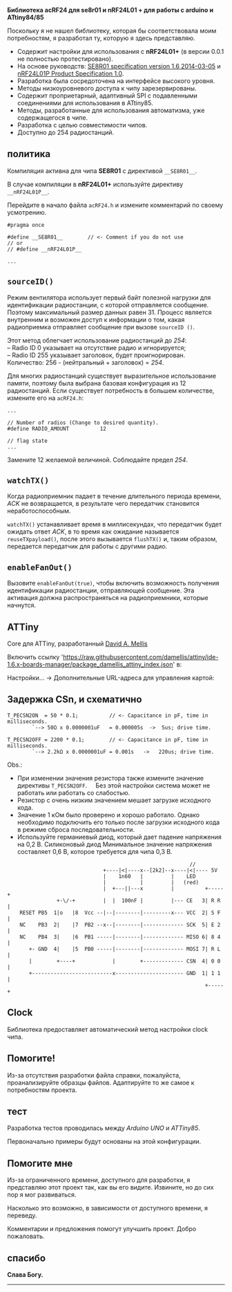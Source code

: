 **Библиотека acRF24 для se8r01 и nRF24L01 + для работы с arduino и ATtiny84/85**

Поскольку я не нашел библиотеку, которая бы соответствовала моим потребностям, я разработал ту, которую я здесь представляю.
* Содержит настройки для использования с **nRF24L01+** (в версии 0.0.1 не полностью протестировано).
* На основе руководств:
[SE8R01 specification version 1.6 2014-03-05](http://community.atmel.com/sites/default/files/forum_attachments/SE8R01_DataSheet_v1%20-%20副本.pdf)
 и [nRF24L01P Product Specification 1.0](https://www.nordicsemi.com/eng/content/download/2726/34069/file/nRF24L01P_Product_Specification_1_0.pdf).
* Разработка была сосредоточена на интерфейсе высокого уровня.
* Методы низкоуровневого доступа к чипу зарезервированы.
* Содержит проприетарный, адаптивный SPI с подавленными соединениями для использования в ATtiny85.
* Методы, разработанные для использования автоматизма, уже содержащегося в чипе.
* Разработка с целью совместимости чипов.
* Доступно до 254 радиостанций.

политика
------------
  Компиляция активна для чипа **SE8R01** с директивой `__SE8R01__`.
  
  В случае компиляции в **nRF24L01+** используйте директиву `__nRF24L01P__`.

  Перейдите в начало файла `acRF24.h` и измените комментарий по своему усмотрению.

```
#pragma once

#define __SE8R01__        // <- Comment if you do not use
// or
// #define __nRF24L01P__

...
```


`sourceID()`
------------
  Режим вентилятора использует первый байт полезной нагрузки для идентификации радиостанции, с которой отправляется сообщение. Поэтому максимальный размер данных равен 31. Процесс является внутренним и возможен доступ к информации о том, какая радиоприемка отправляет сообщение при вызове `sourceID ()`.
  
  Этот метод облегчает использование радиостанций до *254*:    
  – Radio ID 0 указывает на отсутствие радио и игнорируется;    
  – Radio ID 255 указывает заголовок, будет проигнорирован.    
  Количество: 256 - (нейтральный + заголовок) = *254*.
  
  Для многих радиостанций существует выразительное использование памяти, поэтому была выбрана базовая конфигурация из 12 радиостанций. Если существует потребность в большем количестве, измените его на `acRF24.h`:

```
...

// Number of radios (Change to desired quantity).
#define RADIO_AMOUNT          12

// flag state
...
```

  Замените 12 желаемой величиной. Соблюдайте предел *254*.


`watchTX()`
------------
  Когда радиоприемник падает в течение длительного периода времени, *ACK* не возвращается, в результате чего передатчик становится неработоспособным.

  `watchTX()` устанавливает время в миллисекундах, что передатчик будет ожидать ответ *ACK*, в то время как ожидание называется `reuseTXpayload()`, после этого вызывается `flushTX()` и, таким образом, передается передатчик для работы с другими радио.


`enableFanOut()`
------------
  Вызовите `enableFanOut(true)`, чтобы включить возможность получения идентификации радиостанции, отправляющей сообщение. Эта активация должна распространяться на радиоприемники, которые начнутся.


ATTiny
------------
  Core для ATTiny, разработанный [David A. Mellis](https://github.com/damellis/attiny)

  Включить ссылку 'https://raw.githubusercontent.com/damellis/attiny/ide-1.6.x-boards-manager/package_damellis_attiny_index.json' в: 

  Настройки... -> Дополнительные URL-адреса для управления картой:

Задержка CSn, и схематично
------------
```  
T_PECSN2ON  = 50 * 0.1;          // <- Capacitance in pF, time in milliseconds.
        `--> 50Ω x 0.0000001uF   = 0.000005s  ->  5us; drive time.

T_PECSN2OFF = 2200 * 0.1;        // <- Capacitance in pF, time in milliseconds.
        `--> 2.2kΩ x 0.0000001uF = 0.001s   ->   220us; drive time.
```
  Obs.:
  * При изменении значения резистора также измените значение директивы `T_PECSN2OFF`.
    Без этой настройки система может не работать или работать со слабостью.
  * Резистор с очень низким значением мешает загрузке исходного кода.
  * Значение 1 кОм было проверено и хорошо работало. Однако необходимо подключить его только после загрузки исходного кода в режиме сброса последовательности.
  * Используйте германиевый диод, который дает падение напряжения на 0,2 В. Силиконовый диод Минимальное значение напряжения составляет 0,6 В, которое требуется для чипа 0,3 В.
```  
                                                           //
                               +----|<|----x--[2k2]--x----|<|---- 5V 
                               |    1n60   |         |    LED
                               |           |         |   (red)
                               |  +---||---x         |          +-----+
                +-\/-+         |  |  100nF |         |--- CE   3| R R |
    RESET PB5  1|o   |8  Vcc --|--|--------|---------x--- VCC  2| S F |
    NC    PB3  2|    |7  PB2 --x--|--------|------------- SCK  5| E 2 |
    NC    PB4  3|    |6  PB1 -----|--------|------------- MISO 6| 8 4 |
       +- GND  4|    |5  PB0 -----|--------|------------- MOSI 7| R L |
       |        +----+            |        +------------- CSN  4| 0 0 |
       +--------------------------x---------------------- GND  1| 1 1 |
                                                                +-----+

```


Clock
------------
  Библиотека предоставляет автоматический метод настройки clock чипа.


Помогите!
------------
  Из-за отсутствия разработки файла справки, пожалуйста, проанализируйте образцы файлов. Адаптируйте то же самое к потребностям проекта.


тест
------------
  Разработка тестов проводилась между *Arduino UNO* и *ATTiny85*.
  
  Первоначально примеры будут основаны на этой конфигурации.


Помогите мне
------------
  Из-за ограниченного времени, доступного для разработки, я представляю этот проект так, как вы его видите. Извините, но до сих пор я мог развиваться.
  
  Насколько это возможно, в зависимости от доступного времени, я переведу.
  
  Комментарии и предложения помогут улучшить проект. Добро пожаловать.


спасибо
------------
  **Слава Богу.**
  
------------

